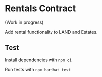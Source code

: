 # Rentals Contract

(Work in progress)

Add rental functionality to LAND and Estates. 

## Test

Install dependencies with `npm ci`

Run tests with `npx hardhat test`
